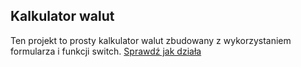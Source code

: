 ## Kalkulator walut

Ten projekt to prosty kalkulator walut zbudowany z wykorzystaniem formularza i funkcji switch.
[Sprawdź jak działa](https://dagmarakc.github.io/Currency-converter/)
